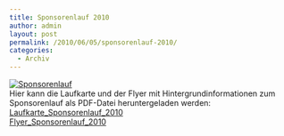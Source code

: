 ```yaml
---
title: Sponsorenlauf 2010
author: admin
layout: post
permalink: /2010/06/05/sponsorenlauf-2010/
categories:
  - Archiv
---
```

[<img src="http://www.ekg-heidelsheim.de/wp-content/uploads/2010/06/Sponsorenlauf2.png" alt="Sponsorenlauf" title="Sponsorenlauf" class="aligncenter size-full wp-image-330" />][1]  
Hier kann die Laufkarte und der Flyer mit Hintergrundinformationen zum Sponsorenlauf als PDF-Datei heruntergeladen werden: [Laufkarte\_Sponsorenlauf\_2010][2]  
[Flyer\_Sponsorenlauf\_2010][3]

 [1]: http://www.ekg-heidelsheim.de/wp-content/uploads/2010/06/Sponsorenlauf2.png
 [2]: http://www.ekg-heidelsheim.de/wp-content/uploads/2010/06/Laufkarte_Sponsorenlauf_2010.pdf
 [3]: http://www.ekg-heidelsheim.de/wp-content/uploads/2010/06/Flyer_Sponsorenlauf_2010.pdf